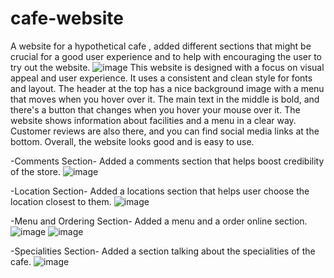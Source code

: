 # cafe-website
A website for a hypothetical cafe , added different sections that might be crucial for a good user experience and to help with encouraging the user to try out the website.
![image](https://github.com/Yash-29-10-2003/cafe-website/assets/89728102/015370e1-34cd-44da-a578-8c118858f89b)
This website is designed with a focus on visual appeal and user experience. It uses a consistent and clean style for fonts and layout. The header at the top has a nice background image with a menu that moves when you hover over it. The main text in the middle is bold, and there's a button that changes when you hover your mouse over it. The website shows information about facilities and a menu in a clear way. Customer reviews are also there, and you can find social media links at the bottom. Overall, the website looks good and is easy to use.

-Comments Section-
Added a comments section that helps boost credibility of the store.
![image](https://github.com/Yash-29-10-2003/cafe-website/assets/89728102/f27fcef3-3ade-499c-9d78-ce180aedecc9)


-Location Section-
Added a locations section that helps user choose the location closest to them.
![image](https://github.com/Yash-29-10-2003/cafe-website/assets/89728102/21dd7d8f-cbbf-49e5-ad8c-e48598a47541)

-Menu and Ordering Section-
Added a menu and a order online section.
![image](https://github.com/Yash-29-10-2003/cafe-website/assets/89728102/f20f6a31-72aa-4f4a-bf24-1dc36ab09fd1)
![image](https://github.com/Yash-29-10-2003/cafe-website/assets/89728102/f1cdc481-cd2b-4012-a92a-4a49f6bab22d)

-Specialities Section-
Added a section talking about the specialities of the cafe.
![image](https://github.com/Yash-29-10-2003/cafe-website/assets/89728102/cc832d67-569c-43c7-9931-743a33e0a3ff)

